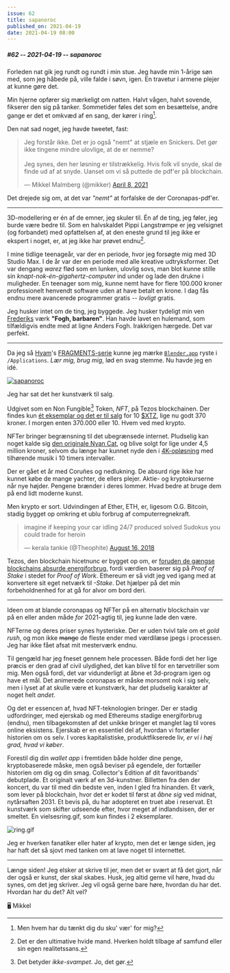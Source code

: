 ```yaml
---
issue: 62
title: sapanoroc
published_on: 2021-04-19
date: 2021-04-19 08:00
---
```

##### #62 -- 2021-04-19 -- sapanoroc

Forleden nat gik jeg rundt og rundt i min stue. Jeg havde min 1-årige søn med, som jeg håbede på, ville falde i søvn, igen. En travetur i armene plejer at kunne gøre det.

Min hjerne opfører sig mærkeligt om natten. Halvt vågen, halvt sovende, fikserer den sig på tanker. Sommetider føles det som en besættelse, andre gange er det et omkvæd af en sang, der kører i ring[^ringer].

Den nat sad noget, jeg havde tweetet, fast:

<blockquote class="twitter-tweet"><p lang="da" dir="ltr">Jeg forstår ikke. Det er jo også &quot;nemt&quot; at stjæle en Snickers. Det gør ikke tingene mindre ulovlige, at de er nemme?<br><br>Jeg synes, den her løsning er tilstrækkelig. Hvis folk vil snyde, skal de finde ud af at snyde. Uanset om vi så puttede de pdf&#39;er på blockchain.</p>&mdash; Mikkel Malmberg (@mikker) <a href="https://twitter.com/mikker/status/1380071516910542849?ref_src=twsrc%5Etfw">April 8, 2021</a></blockquote>

Det drejede sig om, at det var *"nemt"* at forfalske de der Coronapas-pdf'er.

---

3D-modellering er én af de emner, jeg skuler til. Én af de ting, jeg føler, jeg burde være bedre til. Som en halvskaldet Pippi Langstrømpe er jeg velsignet (og forbandet) med opfattelsen af, at den eneste grund til jeg ikke er ekspert i noget, er, at jeg ikke har prøvet endnu[^hvidmand].

I mine tidlige teenageår, var der en periode, hvor jeg forsøgte mig med 3D Studio Max. I de år var der en periode med alle kreative udtryksformer. Det var dengang _warez_ flød som en lunken, ulovlig sovs, man blot kunne stille sin *knapt-nok-én-gigahertz-computer* ind under og lade den drukne i muligheder. En teenager som mig, kunne nemt have for flere 100.000 kroner professionelt henvendt software uden at have betalt en krone. I dag fås endnu mere avancerede programmer gratis -- *lovligt* gratis.

Jeg husker intet om de ting, jeg byggede. Jeg husker tydeligt min ven [Frederiks][] værk **"Fogh, barbaren"**. Han havde lavet en hulemand, som tilfældigvis endte med at ligne Anders Fogh. Irakkrigen hærgede. Det var perfekt.

---

Da jeg så [Hyam][]'s [FRAGMENTS-serie](https://twitter.com/hyumankind/status/1370919107256676352) kunne jeg mærke [`Blender.app`](https://www.blender.org) ryste i `/Applications`. _Lær mig, brug mig_, lød en svag stemme. Nu havde jeg en idé.

[![sapanoroc](https://s3.brnbw.com/0001-0060-3-PgcE1Sd4U6n7YiibFuDsQQrAx17Nhze36SXuE0GxLEm6g7L5lIQwSSZyUv8oxmS4i3fKrN4ZsH9Su5cCO1VooCaWOdp3IGu7BmwQ.gif)](https://www.hicetnunc.xyz/objkt/31586)

Jeg har sat det her kunstværk til salg.

Udgivet som en Non Fungible[^fungible] Token, *NFT*, på Tezos blockchainen. Der findes kun [ét eksemplar og det er til salg](https://www.hicetnunc.xyz/objkt/31586) for 10 [$XTZ](https://www.coinbase.com/price/tezos), lige nu godt 370 kroner. I morgen enten 370.000 eller 10. Hvem ved med krypto.

NFTer bringer begrænsning til det ubegrænsede internet. Pludselig kan noget kalde sig [den originale Nyan Cat](https://foundation.app/NyanCat/nyan-cat-219), og blive solgt for lige under 4,5 million kroner, selvom du længe har kunnet nyde den i [4K-opløsning](https://www.youtube.com/watch?v=SkgTxQm9DWM) med tilhørende musik i 10 timers intervaller.

Der er gået et år med Coruñes og nedlukning. De absurd rige ikke har kunnet købe de mange yachter, de ellers plejer. Aktie- og kryptokurserne når nye højder. Pengene brænder i deres lommer. Hvad bedre at bruge dem på end lidt moderne kunst.

Men krypto er sort. Udvindingen af Ether, ETH, er, ligesom O.G. Bitcoin, stadig bygget op omkring et ublu forbrug af computerregnekraft.

<blockquote class="twitter-tweet"><p lang="en" dir="ltr">imagine if keeping your car idling 24/7 produced solved Sudokus you could trade for heroin</p>&mdash; kerala tankie (@Theophite) <a href="https://twitter.com/Theophite/status/1030225104234373121?ref_src=twsrc%5Etfw">August 16, 2018</a></blockquote>

Tezos, den blockchain hicetnunc er bygget op om, er [foruden de gængse blockchains absurde energiforbrug](https://medium.com/tqtezos/proof-of-work-vs-proof-of-stake-the-ecological-footprint-c58029faee44), fordi værdien baserer sig på _Proof of Stake_ i stedet for _Proof of Work_.  Ethereum er så vidt jeg ved igang med at konvertere sit eget netværk til *-Stake*. Det hjælper på det min forbeholdnenhed for at gå for alvor om bord deri.

---

Ideen om at blande coronapas og NFTer på en alternativ blockchain var på en eller anden måde _for_ 2021-agtig til, jeg kunne lade den være.

NFTerne og deres priser synes hysteriske. Der er uden tvivl tale om et _gold rush_, og mon ikke <del>mange</del> de fleste ender med værdilæse jpegs i processen. Jeg har ikke fået afsat mit mesterværk endnu.

Til gengæld har jeg fneset gennem hele processen. Både fordi det her lige præcis er den grad af civil ulydighed, det kan blive til for en tørvetriller som mig. Men også fordi, det var vidunderligt at åbne et 3d-program igen og have et mål. Det animerede coronapas er måske morsomt nok i sig selv, men i lyset af at skulle være et kunstværk, har det pludselig karakter af noget helt _andet_.

Og det er essencen af, hvad NFT-teknologien bringer. Der er stadig udfordringer, med ejerskab og med Ethereums stadige energiforbrug (endnu), men tilbagekomsten af det unikke bringer et manglet lag til vores online eksistens. Ejerskab er en essentiel del af, hvordan vi fortæller historien om os selv. I vores kapitalistiske, produktfikserede liv, _er vi i høj grad, hvad vi køber_.

Forestil dig din _wallet app_ i fremtiden både holder dine penge, kryptobaserede måske, men også beviser på egendele, der fortæller historien om dig og din smag. Collector's Edition af dit favoritbands' debutplade. Et originalt værk af en 3d-kunstner. Billetten fra den der koncert, du var til med din bedste ven, inden I gled fra hinanden. Et værk, som lever på blockchain, hvor det er kodet til først at *åbne sig* ved midnat, nytårsaften 2031. Et bevis på, du har adopteret en truet abe i reservat. Et kunstværk som skifter udseende efter, hvor meget af indlandsisen, der er smeltet. En vielsesring.gif, som kun findes i 2 eksemplarer.

![ring.gif](https://s3.brnbw.com/a05f392d4806eaedf970a04d240f681c-JVkEoXWzue3fRGtxPC3FWsb9h4kVCpVV0uDk33E1jmy560hF8udGkno8WpN5MthafqSQMJCduaoWUkTy4d7ZUgwRJ3iSbDRUNpOu.gif)

Jeg er hverken fanatiker eller hater af krypto, men det er længe siden, jeg har haft det så sjovt med tanken om at lave noget til internettet.

---

Længe siden! Jeg elsker at skrive til jer, men det er svært at få det gjort, når der også er kunst, der skal skabes. Husk, jeg altid gerne vil høre, hvad du synes, om det jeg skriver. Jeg vil også gerne bare høre, hvordan du har det. Hvordan har du det? Alt vel?

🖥 Mikkel









[^fungible]: Det betyder _ikke-svampet_. Jo, det gør.
[^ringer]: Men hvem har du tænkt dig du sku' vær' for mig?
[^hvidmand]: Det er den ultimative hvide mand. Hverken holdt tilbage af samfund eller sin egen realitetssans.

[Frederiks]: https://www.instagram.com/p/CKCSHoQB_IK/
[HYAM]: https://www.hyumankind.com
